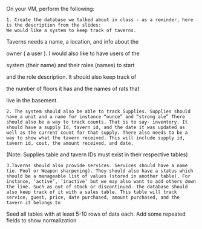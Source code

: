 On your VM, perform the following:
 
 	1. Create the database we talked about in class - as a reminder, here is the description from the slides:
 	We would like a system to keep track of taverns.

Taverns needs a name, a location, and info about the

owner ( a user ). I would also like to have users of the

system (their name) and their roles (names) to start

and the role description. It should also keep track of

the number of floors it has and the names of rats that

live in the basement.
 
 	2. The system should also be able to track Supplies. Supplies should have a unit and a name for instance “ounce” and “strong ale” There should also be a way to track counts. That is to say- inventory. It should have a supply Id, tavern id, and the date it was updated as well as the current count for that supply. There also needs to be a way to show what the tavern received. This will include supply id, tavern id, cost, the amount received, and date.
(Note: Supplies table and tavern IDs must exist in their respective tables)

 
	3.Taverns should also provide services. Services should have a name (ie. Pool or Weapon sharpening). They should also have a status which should be a manageable list of values (stored in another table). For instance, ‘active’, ‘inactive’ but we may also want to add others down the line. Such as out of stock or discontinued. The database should also keep track of it with a sales table. This table will track service, guest, price, date purchased, amount purchased, and the tavern it belongs to


Seed all tables with at least 5-10 rows of data each. Add some repeated fields to show normalization